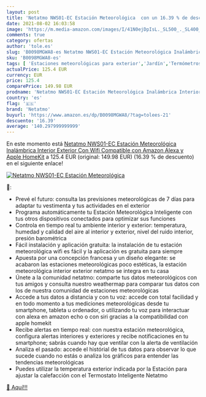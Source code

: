 ```yaml
---
layout: post
title: 'Netatmo NWS01-EC Estación Meteorológica  con un 16.39 % de descuento'
date: 2021-08-02 16:03:58
image: 'https://m.media-amazon.com/images/I/41N0ejDpIsL._SL500_._SL400_.jpg'
comments: true
category: ofertas
author: 'tole.es'
slug: 'B0098MGWA8-es Netatmo NWS01-EC Estación Meteorológica Inalámbrica...'
sku: 'B0098MGWA8-es'
tags: [ 'Estaciones meteorológicas para exterior','Jardín','Termómetros e instrumentos meteorológicos','alexa','netatmo', ]
actualPrice: 125.4 EUR
currency: EUR
price: 125.4
comparePrice: 149.98 EUR
prodname: 'Netatmo NWS01-EC Estación Meteorológica Inalámbrica Interior Exterior Con Wifi  Compatible con Amazon Alexa y Apple HomeKit'
country: 'es'
flag: '🇪🇸'
brand: 'Netatmo'
buyurl: 'https://www.amazon.es/dp/B0098MGWA8/?tag=tolees-21'
descuento: '16.39'
average: '140.297999999999'
---
```


En este momento está [Netatmo NWS01-EC Estación Meteorológica Inalámbrica Interior Exterior Con Wifi  Compatible con Amazon Alexa y Apple HomeKit](https://www.amazon.es/dp/B0098MGWA8/?tag=tolees-21) a 125.4 EUR (original: 149.98 EUR) (16.39 %  de descuento) en el siguiente enlace!

[![Netatmo NWS01-EC Estación Meteorológica ](https://m.media-amazon.com/images/I/41N0ejDpIsL._SL500_._SL400_.jpg)](https://www.amazon.es/dp/B0098MGWA8/?tag=tolees-21)

🔎:

- Prevé el futuro: consulta las previsiones meteorológicas de 7 días para adaptar tu vestimenta y tus actividades en el exterior
- Programa automáticamente tu Estación Meteorológica Inteligente con tus otros dispositivos conectados para optimizar sus funciones
- Controla en tiempo real tu ambiente interior y exterior: temperatura, humedad y calidad del aire al interior y exterior, nivel del ruido interior, presión barométrica
- Fácil instalación y aplicación gratuita: la instalación de tu estación meteorológica wifi es fácil y la aplicación es gratuita para siempre
- Apuesta por una concepción francesa y un diseño elegante: se acabaron las estaciones meteorológicas poco estéticas, la estación meteorológica interior exterior netatmo se integra en tu casa
- Únete a la comunidad netatmo: comparte tus datos meteorológicos con tus amigos y consulta nuestro weathermap para comparar tus datos con los de nuestra comunidad de estaciones meteorológicas
- Accede a tus datos a distancia y con tu voz: accede con total facilidad y en todo momento a tus mediciones meteorológicas desde tu smartphone, tableta u ordenador, o utilizando tu voz para interactuar con alexa en amazon echo o con siri gracias a la compatibilidad con apple homekit
- Recibe alertas en tiempo real: con nuestra estación meteorológica, configura alertas interiores y exteriores y recibe notificaciones en tu smartphone; sabrás cuando hay que ventilar con la alerta de ventilación
- Analiza el pasado: accede el histórial de tus datos para observar lo que sucede cuando no estás o analiza los gráficos para entender las tendencias meteorológicas
- Puedes utilizar la temperatura exterior indicada por la Estación para ajustar la calefacción con el Termostato Inteligente Netatmo

[🛒 Aquí!!!](https://www.amazon.es/dp/B0098MGWA8/?tag=tolees-21)
